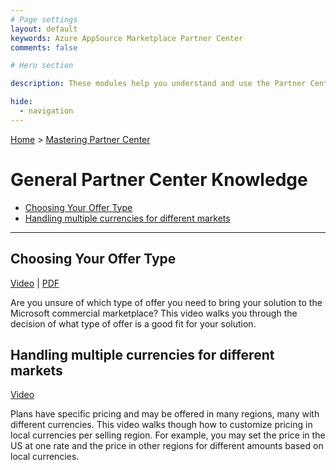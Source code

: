 ```yaml
---
# Page settings
layout: default
keywords: Azure AppSource Marketplace Partner Center
comments: false

# Hero section

description: These modules help you understand and use the Partner Center portal to publish your commercial marketplace offer.

hide:
  - navigation
---
```


[Home](../index.md) > [Mastering Partner Center](./index.md)


# General Partner Center Knowledge

<!-- no toc -->
- [Choosing Your Offer Type](#choosing-your-offer-type)
- [Handling multiple currencies for different markets](#handling-multiple-currencies-for-different-markets)

---

## Choosing Your Offer Type

<a target="_blank" href="https://go.microsoft.com/fwlink/?linkid=2207811">Video</a> | [PDF](./pdfs/00.1-choose-offer-type.pdf)

Are you unsure of which type of offer you need to bring your solution to the Microsoft commercial marketplace? This video walks you through the decision of what type of offer is a good fit for your solution.

## Handling multiple currencies for different markets

<a target="_blank" href="https://go.microsoft.com/fwlink/?linkid=2207055">Video</a>

Plans have specific pricing and may be offered in many regions, many with different currencies. This video walks though how to customize pricing in local currencies per selling region. For example, you may set the price in the US at one rate and the price in other regions for different amounts based on local currencies.